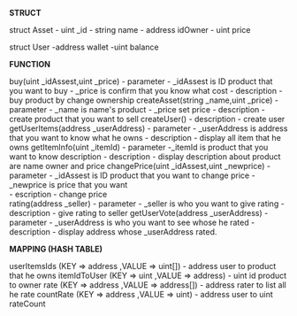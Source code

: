 **STRUCT**

struct Asset
	- uint _id
	- string name
	- address  idOwner
	- uint price


struct User
	-address wallet
	-uint balance



**FUNCTION**

buy(uint _idAssest,uint _price) 
	- parameter
		- _idAssest is ID product that you want to buy
		- _price is confirm that you know what cost
	- description 
		- buy product by change ownership
createAsset(string _name,uint _price)
	- parameter
		- _name is name's product
		- _price set price
	- description
		- create product that you want to sell
createUser()
	- description
		- create user 
getUserItems(address _userAddress)
	- parameter
		- _userAddress is address that you want to know what he owns
	- description
		- display all item that he owns
getItemInfo(uint _itemId)
	- parameter
		-_itemId is product that you want to know description
	- description
		- display description about product are name owner and price
changePrice(uint _idAssest,uint _newprice)
	- parameter
		- _idAssest is ID product that you want to change price
		- _newprice is price that you want	
	- escription
		- change price		
rating(address _seller)
	- parameter
		- _seller is who you want to give rating
	- description
		- give rating to seller
getUserVote(address _userAddress)
	- parameter
		- _userAddress is who you want to see whose he rated
	- description
		- display address whose _userAddress rated.



**MAPPING (HASH TABLE)**

userItemsIds (KEY => address ,VALUE => uint[])
	- address user to product that he owns
itemIdToUser (KEY => uint ,VALUE => address)
	- uint id product to owner
rate (KEY => address ,VALUE => address[])
	- address rater to list all he rate
countRate (KEY => address ,VALUE => uint)
	- address user to uint rateCount
